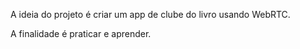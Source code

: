 A ideia do projeto é criar um app de clube do livro usando WebRTC. 

A finalidade é praticar e aprender.